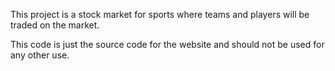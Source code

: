 This project is a stock market for sports where teams and players will be traded on the market.

This code is just the source code for the website and should not be used for any other use.